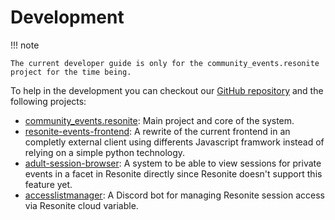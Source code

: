 # Development

!!! note

    The current developer guide is only for the community_events.resonite project for the time being.


To help in the development you can checkout our [GitHub repository](https://github.com/Resonite-Community-Projects) and the following projects:

- [community_events.resonite](https://github.com/Resonite-Community-Projects/community_events.resonite): Main project and core of the system.
- [resonite-events-frontend](https://github.com/Resonite-Community-Projects/resonite-events-frontend): A rewrite of the current frontend in an completly external client using differents Javascript framwork instead of relying on a simple python technology.
- [adult-session-browser](https://github.com/Resonite-Community-Projects/adult-session-browser): A system to be able to view sessions for private events in a facet in Resonite directly since Resonite doesn't support this feature yet.
- [accesslistmanager](https://github.com/Resonite-Community-Projects/accesslistmanager): A Discord bot for managing Resonite session access via Resonite cloud variable.